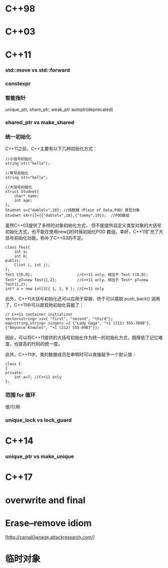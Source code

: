 # C++98

# C++03

# C++11

### std::move vs std::forward

### constexpr

### 智能指针
unique_ptr, share_ptr, weak_ptr
autoptr(deprecated)

### shared_ptr vs make_shared

### 统一初始化
C++11之前，C++主要有以下几种初始化方式：

	//小括号初始化
	string str("hello");

	//等号初始化
	string str="hello";

	//大括号初始化
	struct Studnet{
	    char* name;
	    int age;
	};
	Studnet s={"dablelv",18}; //纯数据（Plain of Data,POD）类型对象
	Studnet sArr[]={{"dablelv",18},{"tommy",19}};  //POD数组

虽然C++03提供了多样的对象初始化方式， 但不能提供自定义类型对象的大括号初始化方式，也不能在使用new[]的时候初始化POD 数组。幸好，C++11扩充了大括号初始化功能，弥补了C++03的不足。

	class Test{    
	    int a;    
	    int b;    
	public:    
	    C(int i, int j);    
	};    
	Test t{0,0};                    //C++11 only，相当于 Test t(0,0);    
	Test* pT=new Test{1,2};         //C++11 only，相当于 Test* pT=new Test(1,2);    
	int* a = new int[3]{ 1, 2, 0 }; //C++11 only


此外，C++11大括号初始化还可以应用于容器，终于可以摆脱 push_back() 调用了，C++11中可以直观地初始化容器了：

	// C++11 container initializer    
	vector<string> vs={ "first", "second", "third"};    
	map<string,string> singers ={ {"Lady Gaga", "+1 (212) 555-7890"},{"Beyonce Knowles", "+1 (212) 555-0987"}}; 

因此，可以将C++11提供的大括号初始化作为统一的初始化方式，既降低了记忆难度，也提高的代码的统一度。

此外，C++11中，类的数据成员在申明时可以直接赋予一个默认值：

	class C    
	{
	private:  
	    int a=7; //C++11 only
	};    

### 范围 for 循环
值/引用

### unique_lock vs lock_guard

# C++14
### unique_ptr vs make_unique

# C++17

# overwrite and final



# Erase–remove idiom
[http://carnal0wnage.attackresearch.com/]

# 临时对象
   